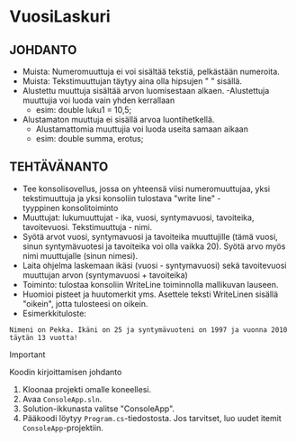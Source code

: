 # VuosiLaskuri 

## JOHDANTO
- Muista: Numeromuuttuja ei voi sisältää tekstiä, pelkästään numeroita.
- Muista: Tekstimuuttujan täytyy aina olla hipsujen " " sisällä.
- Alustettu muuttuja sisältää arvon luomisestaan alkaen.
    -Alustettuja muuttujia voi luoda vain yhden kerrallaan
    - esim: double luku1 = 10,5;
- Alustamaton muuttuja ei sisällä arvoa luontihetkellä.
    - Alustamattomia muuttujia voi luoda useita samaan aikaan
    - esim: double summa, erotus;
## TEHTÄVÄNANTO
- Tee konsolisovellus, jossa on yhteensä viisi numeromuuttujaa, yksi tekstimuuttuja ja yksi konsoliin tulostava "write line" -tyyppinen konsolitoiminto
- Muuttujat: lukumuuttujat - ika, vuosi, syntymavuosi, tavoiteika, tavoitevuosi. Tekstimuuttuja - nimi. 
- Syötä arvot vuosi, syntymavuosi ja tavoiteika muuttujille (tämä vuosi, sinun syntymävuotesi ja tavoiteika voi olla vaikka 20). Syötä arvo myös nimi muuttujalle (sinun nimesi).
- Laita ohjelma laskemaan ikäsi (vuosi - syntymavuosi) sekä tavoitevuosi muuttujan arvon (syntymavuosi + tavoiteika)
- Toiminto: tulostaa konsoliin WriteLine toiminnolla mallikuvan lauseen.
- Huomioi pisteet ja huutomerkit yms. Asettele teksti WriteLinen sisällä "oikein", jotta tulosteesi on oikein. 
- Esimerkkituloste:

  
```
Nimeni on Pekka. Ikäni on 25 ja syntymävuoteni on 1997 ja vuonna 2010 täytän 13 vuotta!
```
> [!IMPORTANT]
> Koodin kirjoittamisen johdanto
1. Kloonaa projekti omalle koneellesi.
2. Avaa `ConsoleApp.sln`.
3. Solution-ikkunasta valitse "ConsoleApp".
4. Pääkoodi löytyy `Program.cs`-tiedostosta. Jos tarvitset, luo uudet itemit `ConsoleApp`-projektiin.
